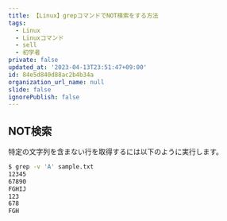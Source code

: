 ```yaml
---
title: 【Linux】grepコマンドでNOT検索をする方法
tags:
  - Linux
  - Linuxコマンド
  - sell
  - 初学者
private: false
updated_at: '2023-04-13T23:51:47+09:00'
id: 84e5d840d88ac2b4b34a
organization_url_name: null
slide: false
ignorePublish: false
---
```

## NOT検索

特定の文字列を含まない行を取得するには以下のように実行します。  

```zsh
$ grep -v 'A' sample.txt
12345
67890
FGHIJ
123
678
FGH
```
